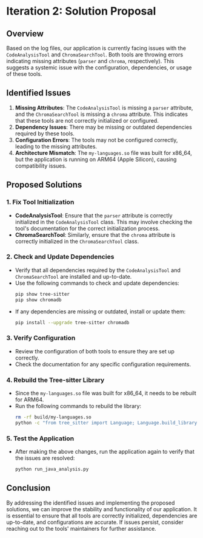# Iteration 2: Solution Proposal

## Overview
Based on the log files, our application is currently facing issues with the `CodeAnalysisTool` and `ChromaSearchTool`. Both tools are throwing errors indicating missing attributes (`parser` and `chroma`, respectively). This suggests a systemic issue with the configuration, dependencies, or usage of these tools.

## Identified Issues
1. **Missing Attributes**: The `CodeAnalysisTool` is missing a `parser` attribute, and the `ChromaSearchTool` is missing a `chroma` attribute. This indicates that these tools are not correctly initialized or configured.
2. **Dependency Issues**: There may be missing or outdated dependencies required by these tools.
3. **Configuration Errors**: The tools may not be configured correctly, leading to the missing attributes.
4. **Architecture Mismatch**: The `my-languages.so` file was built for x86_64, but the application is running on ARM64 (Apple Silicon), causing compatibility issues.

## Proposed Solutions

### 1. **Fix Tool Initialization**
   - **CodeAnalysisTool**: Ensure that the `parser` attribute is correctly initialized in the `CodeAnalysisTool` class. This may involve checking the tool's documentation for the correct initialization process.
   - **ChromaSearchTool**: Similarly, ensure that the `chroma` attribute is correctly initialized in the `ChromaSearchTool` class.

### 2. **Check and Update Dependencies**
   - Verify that all dependencies required by the `CodeAnalysisTool` and `ChromaSearchTool` are installed and up-to-date.
   - Use the following commands to check and update dependencies:
     ```bash
     pip show tree-sitter
     pip show chromadb
     ```
   - If any dependencies are missing or outdated, install or update them:
     ```bash
     pip install --upgrade tree-sitter chromadb
     ```

### 3. **Verify Configuration**
   - Review the configuration of both tools to ensure they are set up correctly.
   - Check the documentation for any specific configuration requirements.

### 4. **Rebuild the Tree-sitter Library**
   - Since the `my-languages.so` file was built for x86_64, it needs to be rebuilt for ARM64.
   - Run the following commands to rebuild the library:
     ```bash
     rm -rf build/my-languages.so
     python -c "from tree_sitter import Language; Language.build_library('build/my-languages.so', ['vendor/tree-sitter-java'])"
     ```

### 5. **Test the Application**
   - After making the above changes, run the application again to verify that the issues are resolved:
     ```bash
     python run_java_analysis.py
     ```

## Conclusion
By addressing the identified issues and implementing the proposed solutions, we can improve the stability and functionality of our application. It is essential to ensure that all tools are correctly initialized, dependencies are up-to-date, and configurations are accurate. If issues persist, consider reaching out to the tools' maintainers for further assistance. 